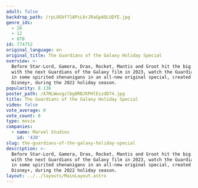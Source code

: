 ```yaml
---
adult: false
backdrop_path: /rpLOGbf71APcL6rJRaGpAOLUDfE.jpg
genre_ids:
  - 28
  - 12
  - 878
id: 774752
original_language: en
original_title: The Guardians of the Galaxy Holiday Special
overview: >-
  Before Star-Lord, Gamora, Drax, Rocket, Mantis and Groot hit the big screen
  with the next Guardians of the Galaxy film in 2023, watch the Guardians engage
  in some spirited shenanigans in an all-new original special, created for
  Disney+, during the 2022 holiday season.
popularity: 8.136
poster_path: /A7NLWwvgzlbg8RBJKPHlEszdD74.jpg
title: The Guardians of the Galaxy Holiday Special
video: false
vote_average: 0
vote_count: 0
type: movie
companies:
  - name: Marvel Studios
    id: '420'
slug: the-guardians-of-the-galaxy-holiday-special
description: >-
  Before Star-Lord, Gamora, Drax, Rocket, Mantis and Groot hit the big screen
  with the next Guardians of the Galaxy film in 2023, watch the Guardians engage
  in some spirited shenanigans in an all-new original special, created for
  Disney+, during the 2022 holiday season.
layout: ../../layouts/MainLayout.astro
---
```


